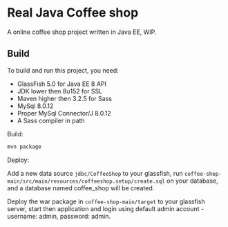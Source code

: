 # Real Java Coffee shop

A online coffee shop project written in Java EE, WIP.

## Build

To build and run this project, you need:

- GlassFish 5.0 for Java EE 8 API
- JDK lower then 8u152 for SSL
- Maven higher then 3.2.5 for Sass
- MySql 8.0.12
- Proper MySql Connector/J 8.0.12
- A Sass compiler in path

Build:

```sh
mvn package
```

Deploy:

Add a new data source ```jdbc/CoffeeShop``` to your glassfish, run ```coffee-shop-main/src/main/resources/coffeeshop.setup/create.sql``` on your database, and a database named coffee_shop will be created.

Deploy the war package in ```coffee-shop-main/target``` to your glassfish server, start then application and login using default admin account - username: admin, password: admin.

